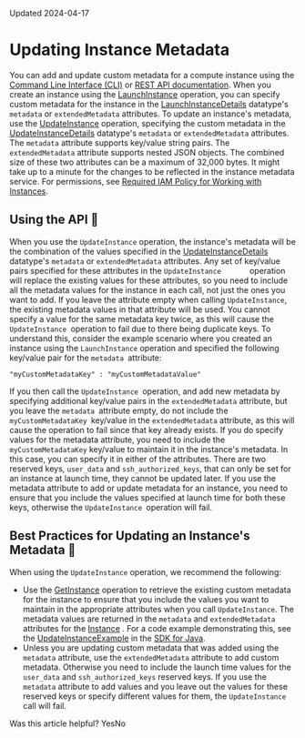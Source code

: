 Updated 2024-04-17
# Updating Instance Metadata
You can add and update custom metadata for a compute instance using the [Command Line Interface (CLI)](https://docs.oracle.com/iaas/Content/API/Concepts/cliconcepts.htm) or [REST API documentation](https://docs.oracle.com/iaas/Content/API/Concepts/usingapi.htm).
When you create an instance using the [LaunchInstance](https://docs.oracle.com/iaas/api/#/en/iaas/latest/Instance/LaunchInstance) operation, you can specify custom metadata for the instance in the [LaunchInstanceDetails](https://docs.oracle.com/iaas/api/#/en/iaas/latest/datatypes/LaunchInstanceDetails) datatype's `metadata` or `extendedMetadata` attributes.
To update an instance's metadata, use the [UpdateInstance](https://docs.oracle.com/iaas/api/#/en/iaas/latest/Instance/UpdateInstance) operation, specifying the custom metadata in the [UpdateInstanceDetails](https://docs.oracle.com/iaas/api/#/en/iaas/latest/datatypes/UpdateInstanceDetails) datatype's `metadata` or `extendedMetadata` attributes.
The `metadata` attribute supports key/value string pairs. The `extendedMetadata` attribute supports nested JSON objects. The combined size of these two attributes can be a maximum of 32,000 bytes.
It might take up to a minute for the changes to be reflected in the instance metadata service.
For permissions, see [Required IAM Policy for Working with Instances](https://docs.oracle.com/en-us/iaas/Content/Compute/Tasks/instances.htm#permissions).
## Using the API 🔗 
When you use the `UpdateInstance` operation, the instance's metadata will be the combination of the values specified in the [UpdateInstanceDetails](https://docs.oracle.com/iaas/api/#/en/iaas/latest/datatypes/UpdateInstanceDetails) datatype's `metadata` or `extendedMetadata` attributes. Any set of key/value pairs specified for these attributes in the `UpdateInstance       `operation will replace the existing values for these attributes, so you need to include all the metadata values for the instance in each call, not just the ones you want to add. If you leave the attribute empty when calling `UpdateInstance`, the existing metadata values in that attribute will be used. You cannot specify a value for the same metadata key twice, as this will cause the `UpdateInstance `operation to fail due to there being duplicate keys.
To understand this, consider the example scenario where you created an instance using the `LaunchInstance` operation and specified the following key/value pair for the `metadata `attribute:
```
"myCustomMetadataKey" : "myCustomMetadataValue"
```

If you then call the `UpdateInstance `operation, and add new metadata by specifying additional key/value pairs in the `extendedMetadata` attribute, but you leave the `metadata `attribute empty, do not include the `myCustomMetadataKey `key/value in the `extendedMetadata` attribute, as this will cause the operation to fail since that key already exists. If you do specify values for the metadata attribute, you need to include the `myCustomMetadataKey` key/value to maintain it in the instance's metadata. In this case, you can specify it in either of the attributes.
There are two reserved keys, `user_data` and `ssh_authorized_keys`, that can only be set for an instance at launch time, they cannot be updated later. If you use the metadata attribute to add or update metadata for an instance, you need to ensure that you include the values specified at launch time for both these keys, otherwise the `UpdateInstance `operation will fail. 
## Best Practices for Updating an Instance's Metadata 🔗 
When using the `UpdateInstance` operation, we recommend the following:
  * Use the [GetInstance](https://docs.oracle.com/iaas/api/#/en/iaas/latest/Instance/GetInstance) operation to retrieve the existing custom metadata for the instance to ensure that you include the values you want to maintain in the appropriate attributes when you call `UpdateInstance`. The metadata values are returned in the `metadata` and `extendedMetadata` attributes for the [Instance](https://docs.oracle.com/iaas/api/#/en/iaas/latest/Instance/) . For a code example demonstrating this, see the [UpdateInstanceExample](https://github.com/oracle/oci-java-sdk/blob/master/bmc-examples/src/main/java/UpdateInstanceExample.java) in the [SDK for Java](https://docs.oracle.com/iaas/Content/API/SDKDocs/javasdk.htm#SDK_for_Java).
  * Unless you are updating custom metadata that was added using the `metadata` attribute, use the `extendedMetadata` attribute to add custom metadata. Otherwise you need to include the launch time values for the `user_data` and `ssh_authorized_keys` reserved keys. If you use the `metadata` attribute to add values and you leave out the values for these reserved keys or specify different values for them, the `UpdateInstance` call will fail.


Was this article helpful?
YesNo

